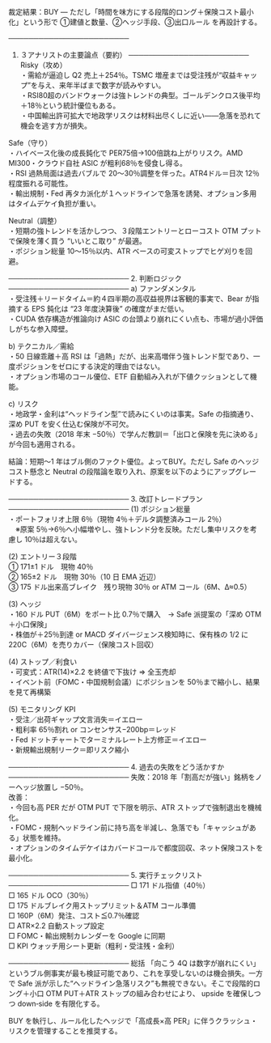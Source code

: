 裁定結果：BUY ― ただし「時間を味方にする段階的ロング＋保険コスト最小化」という形で ①建値と数量、②ヘッジ手段、③出口ルール を再設計する。  

────────────────────────
1. ３アナリストの主要論点（要約）
────────────────────────
Risky（攻め）  
・需給が逼迫し Q2 売上＋254％。TSMC 増産までは受注残が“収益キャップ”を与え、来年半ばまで数字が読みやすい。  
・RSI80超のバンドウォークは強トレンドの典型。ゴールデンクロス後平均＋18％という統計優位もある。  
・中国輸出許可拡大で地政学リスクは材料出尽くしに近い——急落を恐れて機会を逃す方が損失。  

Safe（守り）  
・ハイベース化後の成長鈍化で PER75倍→100倍跳ね上がりリスク。AMD MI300・クラウド自社 ASIC が粗利68％を侵食し得る。  
・RSI 過熱局面は過去バブルで 20～30％調整を伴った。ATR4ドル＝日次 12％程度振れる可能性。  
・輸出規制・Fed 再タカ派化が１ヘッドラインで急落を誘発、オプション多用はタイムデケイ負担が重い。  

Neutral（調整）  
・短期の強トレンドを活かしつつ、３段階エントリーとローコスト OTM プットで保険を薄く買う “いいとこ取り” が最適。  
・ポジション総量 10～15％以内、ATR ベースの可変ストップでヒゲ刈りを回避。  

────────────────────────
2. 判断ロジック
────────────────────────
a) ファンダメンタル  
・受注残＋リードタイム＝約４四半期の高収益視界は客観的事実で、Bear が指摘する EPS 鈍化は “23 年度決算後” の確度がまだ低い。  
・CUDA 依存構造が推論向け ASIC の台頭より崩れにくい点も、市場が過小評価しがちな参入障壁。  

b) テクニカル／需給  
・50 日線乖離＋高 RSI は「過熱」だが、出来高増伴う強トレンド型であり、一度ポジションをゼロにする決定的理由ではない。  
・オプション市場のコール優位、ETF 自動組み入れが下値クッションとして機能。  

c) リスク  
・地政学・金利は“ヘッドライン型”で読みにくいのは事実。Safe の指摘通り、深め PUT を安く仕込む保険が不可欠。  
・過去の失敗（2018 年末 −50％）で学んだ教訓＝「出口と保険を先に決める」が今回も適用される。  

結論：短期〜1 年はブル側のファクト優位。よってBUY。ただし Safe のヘッジコスト懸念と Neutral の段階論を取り入れ、原案を以下のようにアップグレードする。  

────────────────────────
3. 改訂トレードプラン
────────────────────────
(1) ポジション総量  
・ポートフォリオ上限 6％（現物 4％＋デルタ調整済みコール 2％）  
　※原案 5％→6％へ小幅増やし、強トレンド分を反映。ただし集中リスクを考慮し 10％は超えない。  

(2) エントリー３段階  
① 171±1 ドル　現物 40％  
② 165±2 ドル　現物 30％（10 日 EMA 近辺）  
③ 175 ドル出来高ブレイク　残り現物 30％ or ATM コール（6M、Δ≈0.5）  

(3) ヘッジ  
・160 ドル PUT（6M）をポート比 0.7％で購入　→ Safe 派提案の「深め OTM＋小口保険」  
・株価が＋25％到達 or MACD ダイバージェンス検知時に、保有株の 1/2 に 220C（6M）を売りカバー（保険コスト回収）  

(4) ストップ／利食い  
・可変式：ATR(14)×2.2 を終値で下抜け ⇒ 全玉売却  
・イベント前（FOMC・中国規制会議）にポジションを 50％まで縮小し、結果を見て再構築  

(5) モニタリング KPI  
・受注／出荷ギャップ文言消失＝イエロー  
・粗利率 65％割れ or コンセンサス−200bp＝レッド  
・Fed ドットチャートでターミナルレート上方修正＝イエロー  
・新規輸出規制リーク＝即リスク縮小  

────────────────────────
4. 過去の失敗をどう活かすか
────────────────────────
失敗：2018 年「割高だが強い」銘柄をノーヘッジ放置し −50％。  
改善：  
・今回も高 PER だが OTM PUT で下限を明示、ATR ストップで強制退出を機械化。  
・FOMC・規制ヘッドライン前に持ち高を半減し、急落でも「キャッシュがある」状態を維持。  
・オプションのタイムデケイはカバードコールで都度回収、ネット保険コストを最小化。  

────────────────────────
5. 実行チェックリスト
────────────────────────
□ 171 ドル指値（40％）  
□ 165 ドル OCO（30％）  
□ 175 ドルブレイク用ストップリミット＆ATM コール準備  
□ 160P（6M）発注、コスト≦0.7％確認  
□ ATR×2.2 自動ストップ設定  
□ FOMC・輸出規制カレンダーを Google に同期  
□ KPI ウォッチ用シート更新（粗利・受注残・金利）  

────────────────────────
総括
「向こう 4Q は数字が崩れにくい」というブル側事実が最も検証可能であり、これを享受しないのは機会損失。一方で Safe 派が示した“ヘッドライン急落リスク”も無視できない。そこで段階的ロング＋小口 OTM PUT＋ATR ストップの組み合わせにより、 upside を確保しつつ down‐side を有限化する。  

BUY を執行し、ルール化したヘッジで「高成長×高 PER」に伴うクラッシュ・リスクを管理することを推奨する。